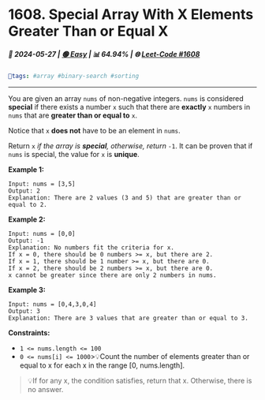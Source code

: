 # 1608. Special Array With X Elements Greater Than or Equal X
##### 📆 2024-05-27 | [🟢 Easy]() | 📊 64.94% | 🌐 [Leet-Code #1608](https://leetcode.com/problems/special-array-with-x-elements-greater-than-or-equal-x)
```yaml
🔖tags: #array #binary-search #sorting
```
---
You are given an array `nums` of non-negative integers. `nums` is considered **special** if there exists a number `x` such that there are **exactly** `x` numbers in `nums` that are **greater than or equal to** `x`.

Notice that `x` **does not** have to be an element in `nums`.

Return `x` _if the array is **special**, otherwise, return_ `-1`. It can be proven that if `nums` is special, the value for `x` is **unique**.

**Example 1:**

```
Input: nums = [3,5]
Output: 2
Explanation: There are 2 values (3 and 5) that are greater than or equal to 2.

```

**Example 2:**

```
Input: nums = [0,0]
Output: -1
Explanation: No numbers fit the criteria for x.
If x = 0, there should be 0 numbers >= x, but there are 2.
If x = 1, there should be 1 number >= x, but there are 0.
If x = 2, there should be 2 numbers >= x, but there are 0.
x cannot be greater since there are only 2 numbers in nums.

```

**Example 3:**

```
Input: nums = [0,4,3,0,4]
Output: 3
Explanation: There are 3 values that are greater than or equal to 3.

```

**Constraints:**

- `1 <= nums.length <= 100`
- `0 <= nums[i] <= 1000`>💡Count the number of elements greater than or equal to x for each x in the range [0, nums.length].
>💡If for any x, the condition satisfies, return that x. Otherwise, there is no answer.
